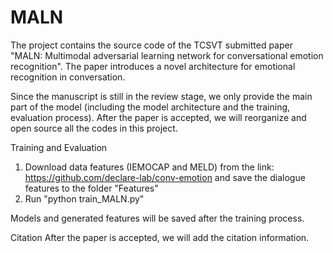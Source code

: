 # MALN

The project contains the source code of the TCSVT submitted paper "MALN: Multimodal adversarial learning network for conversational emotion recognition". The paper introduces a novel architecture for emotional recognition in conversation.

Since the manuscript is still in the review stage, we only provide the main part of the model (including the model architecture and the training, evaluation process). After the paper is accepted, we will reorganize and open source all the codes in this project.

Training and Evaluation
1. Download data features (IEMOCAP and MELD) from the link: https://github.com/declare-lab/conv-emotion and save the dialogue features to the folder "Features"
2. Run "python train_MALN.py"

Models and generated features will be saved after the training process.

Citation
After the paper is accepted, we will add the citation information.
